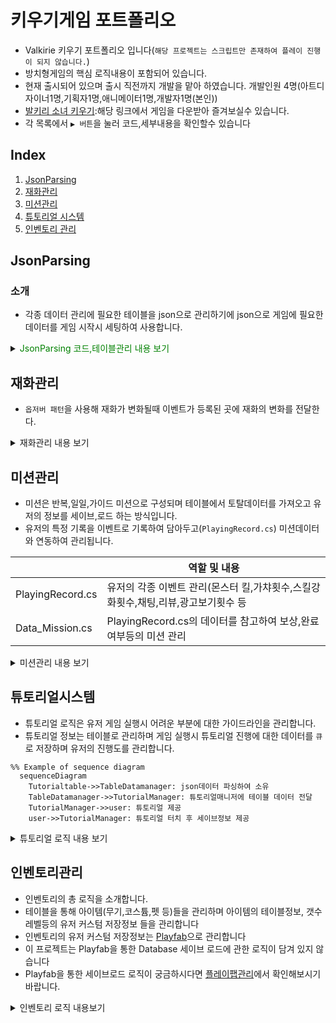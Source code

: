 # 키우기게임 포트폴리오
- Valkirie 키우기 포트폴리오 입니다(`해당 프로젝트는 스크립트만 존재하여 플레이 진행이 되지 않습니다.`)
- 방치형게임의 핵심 로직내용이 포함되어 있습니다.
- 현재 출시되어 있으며 출시 직전까지 개발을 맡아 하였습니다. 개발인원 4명(아트디자이너1명,기획자1명,애니메이터1명,개발자1명(본인))
- [발키리 소녀 키우기](https://play.google.com/store/apps/details?id=com.HighSpirit.KnightRush):해당 링크에서 게임을 다운받아 즐겨보실수 있습니다.
- 각 목록에서 `▶ 버튼`을 눌러 코드,세부내용을 확인할수 있습니다

## Index

1. [JsonParsing](#jsonparsing)
2. [재화관리](#재화관리)
3. [미션관리](#미션관리)
4. [튜토리얼 시스템](#튜토리얼시스템)
5. [인벤토리 관리](#인벤토리관리)


## JsonParsing

### 소개 
- 각종 데이터 관리에 필요한 테이블을 json으로 관리하기에 json으로 게임에 필요한 데이터를 게임 시작시 세팅하여 사용합니다.
<details>
<summary>
    <span style="color:#008000"> JsonParsing 코드,테이블관리 내용 보기 </span>
</summary>
    <div markdown="1">
     
- json에 사용되는 엑셀 예시(미션)

| idx | name | mission_type | mission_value | reward_type | reward_count |
| --- | ---- | ------------ | ------------- | ----------- | ------------ |
|50001|	m_daily_name_001 |	MISSION_CLEAR|	6|	DIAMOND|	100|
|50002|	m_daily_name_002	|MONSTER_KILL|	30|	DIAMOND	|20|
|50003|	m_daily_name_003	|GACHA_COUNT	|5	|DIAMOND	|20|
|50004|	m_daily_name_004	|MONSTER_KILL	|2|	DIAMOND	|20|

- JsonParsing 코드

```code
//json 파싱할 정보
  public class DailyMissionDesc
    {
        public int idx;
        public string name;
        public MissionType mission_type;

        public int mission_value;
        public RewardType reward_type;
        public int reward_count;
    }
...
//json 파일 Deserialize 전용 함수
  T ReadData<T>(string fileName)
    {
        var path = new System.Text.StringBuilder();
        path.Append(Table_PATH);
        path.Append(fileName);

        TextAsset jsonString = Resources.Load<TextAsset>(path.ToString());

        if (jsonString != null)
        {
            return Newtonsoft.Json.JsonConvert.DeserializeObject<T>(jsonString.text);
        }
        return default;
    }
```
<br>
<figure>
<img src="https://github.com/ijh00116/KnightRush/blob/main/Mdresources/jsonParsing_1.PNG" title="json데이터 관리 위한 액셀" width="1000"><br>
<figcaption>json데이터 관리 위한 액셀</figcaption><br>
<img src="https://github.com/ijh00116/KnightRush/blob/main/Mdresources/jsonParsing_0.PNG" title="json파싱한 아이템 데이터" width="500"><br>
<figcaption>json파싱한 아이템 데이터</figcaption><br>
</figure>
<br>
</div>
</details>

## 재화관리
- `옵저버 패턴`을 사용해 재화가 변화될때 이벤트가 등록된 곳에 재화의 변화를 전달한다.
<details>
<summary>
    재화관리 내용 보기
</summary>
<div markdown="1">

```code
//재화를 여기서 관리하며 나중에 저장시 직렬화하여 이 안의 정보들을 저장한다.
   public class GlobalCurrency 
    {
        CurrencyChange currencyMsg;
        public Dictionary<CurrencyType, Currency> currencylist = new Dictionary<CurrencyType, Currency>();

        public void Init()
        {
            currencyMsg = new CurrencyChange();
        }
        public Currency GetCurrency(CurrencyType _CurrenyType)
        {
            Currency _currency = null;
            if (currencylist.ContainsKey(_CurrenyType))
            {
                _currency=currencylist[_CurrenyType];
            }
            else
            {
                _currency = new Currency() { currencyType = _CurrenyType, value = 0 };
                currencylist.Add(_CurrenyType,_currency);
            }

            return _currency;
        }
        //재화 얻거나 잃을시 여기서 
        public void UpdateCurrency(CurrencyType _CurrenyType, int _value)
        {
            var updateCurreny = GetCurrency(_CurrenyType);
         
            if (null == updateCurreny)
            {
                currencylist.Add(_CurrenyType ,new Currency() { currencyType = _CurrenyType, value = _value});
            }
            else
            {
                updateCurreny.value = _value;
            }

            currencyMsg.Set(_CurrenyType, _value);

            Message.Send<CurrencyChange>(currencyMsg);
        }
    }
```

<figure>
<img src="https://github.com/ijh00116/KnightRush/blob/main/Mdresources/currency.gif" title="재화관리sample" width="500"><br>
<figcaption>재화관리 로직 흐름</figcaption><br>
</figure>

</div>
</details>

## 미션관리
- 미션은 반복,일일,가이드 미션으로 구성되며 테이블에서 토탈데이터를 가져오고 유저의 정보를 세이브,로드 하는 방식입니다.
- 유저의 특정 기록을 이벤트로 기록하여 담아두고(`PlayingRecord.cs`) 미션데이터와 연동하여 관리됩니다.

|             | 역할 및 내용                                                            |
| ----------------- | ----------------------------------------------------------------------- |
| PlayingRecord.cs | 유저의 각종 이벤트 관리(몬스터 킬,가챠횟수,스킬강화횟수,채팅,리뷰,광고보기횟수 등 |
| Data_Mission.cs   | PlayingRecord.cs의 데이터를 참고하여 보상,완료 여부등의 미션 관리 |


<details>
<summary>
    미션관리 내용 보기
</summary>
<div markdown="1">

- PlayingRecord.cs

```code
//플레이어의 이벤트를 여기서 관리(몬스터킬,미션클리어,던전입장,가차횟수 등)
 public class PlayingRecord
    {
        public long MONSTER_KILL     { get; set; }
      ...
        public long GetMissionValue(MissionType _MissionType)
        {
           var t = this.GetType();
            var field = t.GetProperty(_MissionType.ToString());
            if (null == field) return -1;

            object o = field.GetValue(this);
            if (null == o) return -1;

            return (long)o;
        }
        public long SetMissionValue(MissionType _MissionType, int _IncValue)
        {
              var t = this.GetType();
            var field = t.GetProperty(_MissionType.ToString());
            if (null == field) return -1;

            object o = field.GetValue(this);
            if (null == o) return -1;

            long curval = (long)o;
            curval = _IncValue;

            field.SetValue(this, _IncValue);

            return curval;
        }

      ...
    }
```

- Data_Mission.cs

```code
...
//Playingrecord의 정보를 토대로 미션 업데이트 하여 각 미션의 클리어,보상을 관리하고 저장한다.
public class Data_Mission
{
    ...
    //미션 이벤트시 수치 증가
         public void IncMissionValue(MissionType _type, int value)
        {
            _playingRecord.IncMissionValue(_type, value);
            missionUpdater.missiontype = _type;
            if (CurrentGuideMission.baseInfo.m_type==_type)
            {
                CurrentGuideMission.curCount += value;
            }
            DailyMission _dmission = dailyMission.Find(o => o.baseInfo.m_type == _type);
            if(_dmission != null)
                _dmission.curCount += value;
            RepeatMission _rmission = repeatMissions.Find(o => o.baseInfo.m_type == _type);
            if (_rmission != null)
                _rmission.curCount += value;

           ...
        }
        //변경된 미션수치에 따른 보상 조건 처리
        public void SetMissionValue(MissionType _type, int value,bool sendmsg)
        {
            _playingRecord.SetMissionValue(_type, value);
            missionUpdater.missiontype = _type;
            if (CurrentGuideMission.baseInfo.m_type == _type)
            {
                CurrentGuideMission.curCount = value;
            }
            DailyMission _dmission = dailyMission.Find(o => o.baseInfo.m_type == _type);
            if (_dmission != null)
                _dmission.curCount = value;
            RepeatMission _rmission = repeatMissions.Find(o => o.baseInfo.m_type == _type);
            if (_rmission != null)
                _rmission.curCount = value;

        }
    ...
}
```
<figure>
<img src="https://github.com/ijh00116/KnightRush/blob/main/Mdresources/mission.gif" title="관리sample" width="500"><br>
<figcaption>미션관리 로직 흐름</figcaption><br>
</figure>

</div>
</details>

## 튜토리얼시스템
- 튜토리얼 로직은 유저 게임 실행시 어려운 부분에 대한 가이드라인을 관리합니다.
- 튜토리얼 정보는 테이블로 관리하며 게임 실행시 튜토리얼 진행에 대한 데이터를 `큐`로 저장하며 유저의 진행도를 관리합니다.

```mermaid
%% Example of sequence diagram
  sequenceDiagram
    Tutorialtable->>TableDatamanager: json데이터 파싱하여 소유
    TableDatamanager->>TutorialManager: 튜토리얼매니저에 테이블 데이터 전달
    TutorialManager->>user: 튜토리얼 제공
    user->>TutorialManager: 튜토리얼 터치 후 세이브정보 제공
```
    
<details>
<summary>
    튜토리얼 로직 내용 보기
</summary>
<div markdown="1">

```code
 public class TutorialManager : MonoSingleton<TutorialManager>
    {
        private Queue<TutorialTouch> _currentTutorials = null;
        private UnityAction _callbackTutorialFinish;
        private Coroutine _coTutorial;
        public bool IsPlayingTutorial => _currentTutorials != null && _currentTutorials.Count > 0;

        ...
        //튜토리얼 이벤트 시작(게임 진행중 튜토리얼 시점마다 함수 호출)
        public void StartTutorial(eTutorialDivision division,UnityAction callbackFinish)
        {
            if (IsPlayingTutorial)
            {
#if UNITY_EDITOR
                Debug.LogError($"<color=green>튜토리얼 진행 중이라 {division}가 취소 됨!!</color>");
#endif
                return;
            }
            var idx = GetTutorialIdx(division);
            if (idx == -1)
            {
                idx = InGameManager.Instance.GetPlayerData.tutorialInfo.TutorialList.Count;
                InGameManager.Instance.GetPlayerData.tutorialInfo.TutorialList.Add(new Tutorial { division = division, step = 1 });
            }
            //튜토리얼 진행 정보 가지고 튜토리얼터치 정보 가져옴
            _currentTutorials = GetTutorialTouch(division, InGameManager.Instance.GetPlayerData.tutorialInfo.TutorialList[idx].step);

            _callbackTutorialFinish = () => {
                callbackFinish?.Invoke();
            };

            if (_currentTutorials.Count > 1)
            {
                //튜토리얼 띄워줘야함 다른 UI예외처리
            }
            _coTutorial = StartCoroutine(IeStartTutorialStep());
        }

        private IEnumerator IeStartTutorialStep()
        {
            var nowTuto = _currentTutorials.Dequeue();
            //튜토리얼의 특정 UI위치나 이미지에 대한 처리
            switch (nowTuto.target_ui)
            {
                case eTargetUI.NONE:
                    break;
                case eTargetUI.SHOW_CURTAIN:
                    break;
                ...
                default:
                    break;
            }

            bool tutorialTouched = false;
            
            if(nowTuto.name_id.Equals("0"))
            {
                if (_currentTutorials.Count == 0)
                {
                    for (int i = 0; i < InGameManager.Instance.GetPlayerData.tutorialInfo.TutorialList.Count; i++)
                    {
                        if (InGameManager.Instance.GetPlayerData.tutorialInfo.TutorialList[i].division == nowTuto.tutorial_division)
                        {
                            if (InGameManager.Instance.GetPlayerData.tutorialInfo.TutorialList[i].step == nowTuto.save_step)
                                break;

                            InGameManager.Instance.GetPlayerData.tutorialInfo.TutorialList[i].step = nowTuto.save_step;
#if UNITY_EDITOR
                            Debug.Log($"<color=green>튜토리얼 진행중</color> \n division : {nowTuto.tutorial_division} save_step : {nowTuto.save_step}");
#endif
                            break;
                        }
                    }
                    ClearTutorial();
                }
                else
                {
                    NextTutorialStep();
                }
            }
            else
            {
                //튜토 버튼에 튜토리얼 터치 정보 보내주기
                Message.Send<UI.Event.TutorialUIpopup>(new UI.Event.TutorialUIpopup(nowTuto, () => tutorialTouched = true));
            }
            //튜토리얼 읽음 처리
            yield return new WaitUntil(() => tutorialTouched==true);

     ...
            //튜토리얼 UI터치가 눌려서 다음처리해줌
            if (_currentTutorials.Count==0)
            {
                ClearTutorial();
            }else
            {
                NextTutorialStep();
            }
        }

       ...
    }
```

</div>
</details>

## 인벤토리관리
- 인벤토리의 총 로직을 소개합니다.
- 테이블을 통해 아이템(무기,코스튬,펫 등)들을 관리하며 아이템의 테이블정보, 갯수 레벨등의 유저 커스텀 저장정보 들을 관리합니다
- 인벤토리의 유저 커스텀 저장정보는 [Playfab](https://playfab.com)으로 관리합니다    
- 이 프로젝트는 Playfab을 통한 Database 세이브 로드에 관한 로직이 담겨 있지 않습니다
- Playfab을 통한 세이브로드 로직이 궁금하시다면 [플레이팹관리](https://github.com/ijh00116/BT_Project#%ED%94%8C%EB%A0%88%EC%9D%B4%ED%8C%B9%EA%B4%80%EB%A6%AC)에서 확인해보시기 바랍니다.

<details>
<summary>
    인벤토리 로직 내용보기
</summary>
<div markdown="1">

- `InventorySlot` : 아이템의 정보를 보유하고 있습니다.(`ItemData`,`Item`를 멤버변수로 가지고 있습니다)
- `ItemData` : 실제 인게임에서 쓰이도록 테이블데이터와 유저의 커스텀데이터(아이템 레벨 등)을 토대로 정보를 가지고 있습니다.
- `Item` : 아이템에 대한 유저의 커스텀 데이터(아이템 레벨,보유량,강화수치 등)를 가지고 있습니다.
- `InventoryObject` : `InventorySlot`을 `List`로 보유하고 있으며 장착된 아이템을 멤버변수로 가지고 있습니다.

```code

```

</div>
</details>
